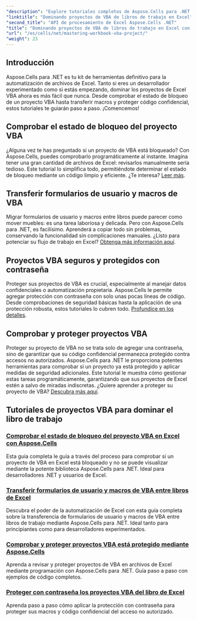 ```yaml
---
"description": "Explore tutoriales completos de Aspose.Cells para .NET para dominar las comprobaciones de estado de bloqueo de proyectos de Excel VBA, las transferencias de formularios de usuario y la protección de proyectos de VBA."
"linktitle": "Dominando proyectos de VBA de libros de trabajo en Excel"
"second_title": "API de procesamiento de Excel Aspose.Cells .NET"
"title": "Dominando proyectos de VBA de libros de trabajo en Excel con Aspose.Cells"
"url": "/es/cells/net/mastering-workbook-vba-project/"
"weight": 23
---
```


## Introducción

Aspose.Cells para .NET es tu kit de herramientas definitivo para la automatización de archivos de Excel. Tanto si eres un desarrollador experimentado como si estás empezando, dominar los proyectos de Excel VBA ahora es más fácil que nunca. Desde comprobar el estado de bloqueo de un proyecto VBA hasta transferir macros y proteger código confidencial, estos tutoriales te guiarán paso a paso. ¡Comencemos!

## Comprobar el estado de bloqueo del proyecto VBA

¿Alguna vez te has preguntado si un proyecto de VBA está bloqueado? Con Aspose.Cells, puedes comprobarlo programáticamente al instante. Imagina tener una gran cantidad de archivos de Excel: revisarlos manualmente sería tedioso. Este tutorial lo simplifica todo, permitiéndote determinar el estado de bloqueo mediante un código limpio y eficiente. ¿Te interesa? [Leer más](./check-vba-project-lock-status/).

## Transferir formularios de usuario y macros de VBA

Migrar formularios de usuario y macros entre libros puede parecer como mover muebles: es una tarea laboriosa y delicada. Pero con Aspose.Cells para .NET, es facilísimo. Aprenderá a copiar todo sin problemas, conservando la funcionalidad sin complicaciones manuales. ¿Listo para potenciar su flujo de trabajo en Excel? [Obtenga más información aquí](./transfer-vba-user-form-and-macro/).

## Proyectos VBA seguros y protegidos con contraseña

Proteger sus proyectos de VBA es crucial, especialmente al manejar datos confidenciales o automatización propietaria. Aspose.Cells le permite agregar protección con contraseña con solo unas pocas líneas de código. Desde comprobaciones de seguridad básicas hasta la aplicación de una protección robusta, estos tutoriales lo cubren todo. [Profundice en los detalles](./password-protect-vba-projects/).

## Comprobar y proteger proyectos VBA

Proteger su proyecto de VBA no se trata solo de agregar una contraseña, sino de garantizar que su código confidencial permanezca protegido contra accesos no autorizados. Aspose.Cells para .NET le proporciona potentes herramientas para comprobar si un proyecto ya está protegido y aplicar medidas de seguridad adicionales. Este tutorial le muestra cómo gestionar estas tareas programáticamente, garantizando que sus proyectos de Excel estén a salvo de miradas indiscretas. ¿Quiere aprender a proteger su proyecto de VBA? [Descubra más aquí](./check-and-secure-vba-projects-is-protected/).

## Tutoriales de proyectos VBA para dominar el libro de trabajo
### [Comprobar el estado de bloqueo del proyecto VBA en Excel con Aspose.Cells](./check-vba-project-lock-status/)
Esta guía completa le guía a través del proceso para comprobar si un proyecto de VBA en Excel está bloqueado y no se puede visualizar mediante la potente biblioteca Aspose.Cells para .NET. Ideal para desarrolladores .NET y usuarios de Excel.
### [Transferir formularios de usuario y macros de VBA entre libros de Excel](./transfer-vba-user-form-and-macro/)
Descubra el poder de la automatización de Excel con esta guía completa sobre la transferencia de formularios de usuario y macros de VBA entre libros de trabajo mediante Aspose.Cells para .NET. Ideal tanto para principiantes como para desarrolladores experimentados.
### [Comprobar y proteger proyectos VBA está protegido mediante Aspose.Cells](./check-and-secure-vba-projects-is-protected/)
Aprenda a revisar y proteger proyectos de VBA en archivos de Excel mediante programación con Aspose.Cells para .NET. Guía paso a paso con ejemplos de código completos.
### [Proteger con contraseña los proyectos VBA del libro de Excel](./password-protect-vba-projects/)
Aprenda paso a paso cómo aplicar la protección con contraseña para proteger sus macros y código confidencial del acceso no autorizado.